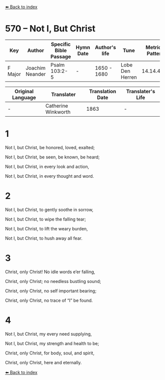 [⬅️ Back to index](../README.md)

# 570 – Not I, But Christ

Key | Author   | Specific Bible Passage     |Hymn Date |Author's life |Tune |Metrical Pattern   |Composer/Source                                                                                        
-- | --------- | ---------------------------|----------|--------------|-----|-------------------|-------------   
F Major  | Joachim Neander      | Psalm 103:2-5 | -  | 1650 - 1680 | Lobe Den Herren | 14.14.4.7.8 | Chorale Book for England, 1863 

Original Language | Translater | Translation Date   | Translater's Life     
----------------- | --------- | --------------------|-------------   
\-  | Catherine Winkworth      | 1863 | -  | 1827 - 1878 



# 1

Not I, but Christ, be honored, loved, exalted;

Not I, but Christ, be seen, be known, be heard;

Not I, but Christ, in every look and action,

Not I, but Christ, in every thought and word.



# 2

Not I, but Christ, to gently soothe in sorrow,

Not I, but Christ, to wipe the falling tear;

Not I, but Christ, to lift the weary burden,

Not I, but Christ, to hush away all fear.



# 3

Christ, only Christ! No idle words e’er falling,

Christ, only Christ; no needless bustling sound;

Christ, only Christ, no self important bearing;

Christ, only Christ, no trace of “I” be found.



# 4

Not I, but Christ, my every need supplying,

Not I, but Christ, my strength and health to be;

Christ, only Christ, for body, soul, and spirit,

Christ, only Christ, here and eternally.

[⬅️ Back to index](../README.md)
